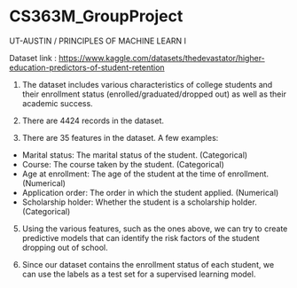 # CS363M_GroupProject
UT-AUSTIN / PRINCIPLES OF MACHINE LEARN I

Dataset link :
https://www.kaggle.com/datasets/thedevastator/higher-education-predictors-of-student-retention

1. The dataset includes various characteristics of college students and their enrollment status (enrolled/graduated/dropped out) as well as their academic success.

2. There are 4424 records in the dataset.

3. There are 35 features in the dataset.
A few examples:
- Marital status: The marital status of the student. (Categorical)
- Course: The course taken by the student. (Categorical)
- Age at enrollment: The age of the student at the time of enrollment. (Numerical)
- Application order: The order in which the student applied. (Numerical)
- Scholarship holder: Whether the student is a scholarship holder. (Categorical)

5. Using the various features, such as the ones above, we can try to create predictive models that can identify the risk factors of the student dropping out of school.

6. Since our dataset contains the enrollment status of each student, we can use the labels as a test set for a supervised learning model.
